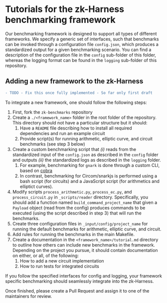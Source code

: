 # Tutorials  for the zk-Harness benchmarking framework

Our benchmarking framework is designed to support all types of different frameworks.
We specify a generic set of interfaces, such that benchmarks can be invoked through a configuration file `config.json`, which produces a standardized output for a given benchmarking scenario.
You can find a description of the configuration file in the `config` sub-folder of this folder, whereas the logging format can be found in the `logging` sub-folder of this repository.

## Adding a new framework to the zk-Harness

```diff
- TODO - Fix this once fully implemented - So far only first draft
```

To integrate a new framework, one should follow the following steps:

1. First, fork the `zk-benchmarks` repository
2. Create a `./<framework_name>` folder in the root folder of the repository. This directory should not have a particular structure but it should:
    1. Have a `README` file describing how to install all required dependencies and run an example circuit
    2. Provide script(s) for running arithmetic, elliptic curve, and circuit benchmarks (see step 3 below)
3. Create a custom benchmarking script that *(i)* reads from the standardized input of the ``config.json`` as described in the ``config`` folder and outputs *(ii)* the standardized logs as described in the ``logging`` folder.
   1. For example, benchmarking for `gnark` is done through a custom CLI, based on [cobra](https://github.com/spf13/cobra)
   2. In contrast, benchmarking for Circom/snarkjs is performed using a bash script (for circuits) and a JavaScript script (for arithmetics and elliptict curves). 
4. Modify scripts `process_arithmetic.py`, `process_ec.py`, and `process_circuit.py` in `_scripts/reader` directory. Specifically, you should add a function named `build_command_project_name` that given a `Payload` object (read from the config) produces commands to be executed (using the script described in step 3) that will run the benchmarks.
5. Create three configuration files in `_input/config/project_name` for running the default benchmarks for arithmetic, elliptic curve, and circuit.
6. Add rules for running the benchmarks in the main Makefile.
7. Create a documentation in the `<framework_name>/tutorial.md` directory to outline how others can include new benchmarks in the framework. Depending on the project you pursue, it should contain documentation on either, or all, of the following:
   1. How to add a new circuit implementation
   2. How to run tests for integrated circuits

If you follow the specified interfaces for config and logging, your framework specific benchmarking should seamlessly integrate into the zk-Harness.

Once finished, please create a Pull Request and assign it to one of the maintainers for review.
